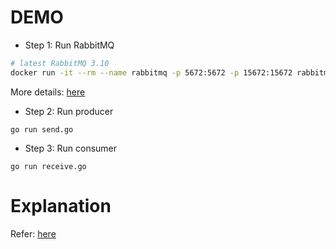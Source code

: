 # DEMO
* Step 1: Run RabbitMQ
```bash
# latest RabbitMQ 3.10
docker run -it --rm --name rabbitmq -p 5672:5672 -p 15672:15672 rabbitmq:3.10-management
```
More details: [here](https://www.rabbitmq.com/download.html)

* Step 2: Run producer
```
go run send.go
```

* Step 3: Run consumer
```
go run receive.go
```

# Explanation
Refer: [here](https://www.rabbitmq.com/tutorials/tutorial-one-go.html)

